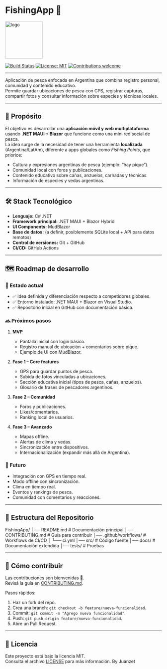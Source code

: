 # FishingApp 🎣
<img src="https://img.icons8.com/color/96/fishing.png" alt="logo" width="120"/>

[![Build Status](https://github.com/Juanzett/Fishing-App/actions/.github/workflows/ci.yml/badge.svg)](https://github.com/Juanzett/Fishing-App/actions)
[![License: MIT](https://img.shields.io/badge/License-MIT-blue.svg)](LICENSE)
[![Contributions welcome](https://img.shields.io/badge/contributions-welcome-brightgreen.svg)](CONTRIBUTING.md)

---
Aplicación de pesca enfocada en Argentina que combina registro personal, comunidad y contenido educativo.  
Permite guardar ubicaciones de pesca con GPS, registrar capturas, compartir fotos y consultar información sobre especies y técnicas locales.

---

## 🚀 Propósito
El objetivo es desarrollar una **aplicación móvil y web multiplataforma** usando **.NET MAUI + Blazor** que funcione como una mini red social de pesca.  
La idea surge de la necesidad de tener una herramienta **localizada** (Argentina/LatAm), diferente a apps globales como *Fishing Points*, que priorice:
- Cultura y expresiones argentinas de pesca (ejemplo: “hay pique”).
- Comunidad local con foros y publicaciones.
- Contenido educativo sobre cañas, anzuelos, carnadas y técnicas.
- Información de especies y vedas argentinas.

---

## 🛠 Stack Tecnológico
- **Lenguaje:** C# .NET
- **Framework principal:** .NET MAUI + Blazor Hybrid
- **UI Components:** MudBlazor
- **Base de datos:** (a definir, posiblemente SQLite local + API para datos remotos)
- **Control de versiones:** Git + GitHub
- **CI/CD:** GitHub Actions

---

## 🗺️ Roadmap de desarrollo

### 📍 Estado actual
- ✅ Idea definida y diferenciación respecto a competidores globales.
- ✅ Entorno instalado: .NET MAUI + Blazor en Visual Studio.
- ✅ Repositorio inicial en GitHub con documentación básica.

### 🔜 Próximos pasos
1. **MVP**  
   - Pantalla inicial con login básico.  
   - Registro manual de ubicación + comentarios sobre pique.  
   - Ejemplo de UI con MudBlazor.  

2. **Fase 1 – Core features**  
   - GPS para guardar puntos de pesca.  
   - Subida de fotos vinculadas a ubicaciones.  
   - Sección educativa inicial (tipos de pesca, cañas, anzuelos).  
   - Glosario de frases de pescadores argentinos.  

3. **Fase 2 – Comunidad**  
   - Foros y publicaciones.  
   - Likes/comentarios.  
   - Ranking local de usuarios.  

4. **Fase 3 – Avanzado**  
   - Mapas offline.  
   - Alertas de clima y vedas.  
   - Sincronización entre dispositivos.  
   - Internacionalización (expandir más allá de Argentina).  

### 📅 Futuro
- Integración con GPS en tiempo real.
- Modo offline con sincronización.
- Clima en tiempo real.
- Eventos y rankings de pesca.
- Comunidad con comentarios y reacciones.
---
## 📂 Estructura del Repositorio

FishingApp/
│── README.md # Documentación principal
│── CONTRIBUTING.md # Guía para contribuir
│── .github/workflows/ # Workflows de CI/CD
│ └── ci.yml
│── src/ # Código fuente
│── docs/ # Documentación extendida
│── tests/ # Pruebas

---
## 🤝 Cómo contribuir
Las contribuciones son bienvenidas 🎉.  
Revisá la guía en [CONTRIBUTING.md](CONTRIBUTING.md).

Pasos rápidos:
1. Haz un fork del repo.
2. Crea una branch: `git checkout -b feature/nueva-funcionalidad`.
3. Commit: `git commit -m "Agrego nueva funcionalidad"`.
4. Push: `git push origin feature/nueva-funcionalidad`.
5. Abre un Pull Request.
---

## 📌 Licencia
Este proyecto está bajo la licencia MIT.  
Consulta el archivo [LICENSE](LICENSE) para más información.
By Juanzet
